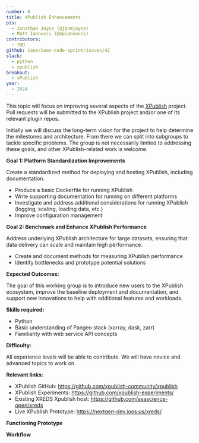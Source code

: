 ```yaml
---
number: 6
title: XPublish Enhancements
pis:
  - Jonathan Joyce (@jonmjoyce)
  - Matt Iannucci (@mpiannucci)
contributors:
  - TBD
github: ioos/ioos-code-sprint/issues/42
slack:
  - python
  - xpublish
breakout:
  - xPublish
year: 
  - 2024
---
```


This topic will focus on improving several aspects of the [XPublish](https://github.com/xpublish-community/xpublish) project. Pull requests will be submitted to the XPublish project and/or one of its relevant plugin repos. 

Initially we will discuss the long-term vision for the project to help determine the milestones and architecture. From there we can split into subgroups to tackle specific problems. The group is not necessarily limited to addressing these goals, and other XPublish-related work is welcome.

**Goal 1: Platform Standardization Improvements**

Create a standardized method for deploying and hosting XPublish, including documentation.

- Produce a basic Dockerfile for running XPublish
- Write supporting documentation for running on different platforms
- Investigate and address additional considerations for running XPublish (logging, scaling, loading data, etc.)
- Improve configuration management

**Goal 2: Benchmark and Enhance XPublish Performance**

Address underlying XPublish architecture for large datasets, ensuring that data delivery can scale and maintain high performance.

- Create and document methods for measuring XPublish performance
- Identify bottlenecks and prototype potential solutions

**Expected Outcomes:**

The goal of this working group is to introduce new users to the XPublish ecosystem, improve the baseline deployment and documentation, and support new innovations to help with additional features and workloads.

**Skills required:**

- Python
- Basic understanding of Pangeo stack (xarray, dask, zarr)
- Familiarity with web service API concepts

**Difficulty:**

All experience levels will be able to contribute. We will have novice and advanced topics to work on.

**Relevant links:**

- XPublish GitHub: <https://github.com/xpublish-community/xpublish>
- XPublish Experiments: <https://github.com/xpublish-experiments/>
- Existing XREDS Xpublish host: <https://github.com/asascience-open/xreds>
- Live XPublish Prototype: <https://nextgen-dev.ioos.us/xreds/>

**Functioning Prototype**

**Workflow**
